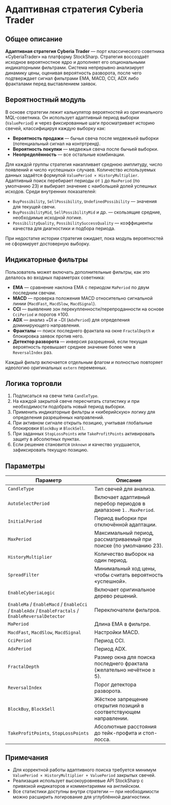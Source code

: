 # Адаптивная стратегия Cyberia Trader

## Общее описание
**Адаптивная стратегия Cyberia Trader** — порт классического советника «CyberiaTrader» на платформу StockSharp. Стратегия
воссоздаёт исходное вероятностное ядро и дополняет его опциональными индикаторными фильтрами. Система непрерывно анализирует
динамику цены, оценивая вероятность разворота, после чего подтверждает сигнал фильтрами EMA, MACD, CCI, ADX либо
фракталами перед выставлением заявок.

## Вероятностный модуль
В основе стратегии лежит калькулятор вероятностей из оригинального MQL-советника. Он использует адаптивный период выборки
(`ValuePeriod`) и через фиксированные шаги просматривает историю свечей, классифицируя каждую выборку как:

* **Вероятность продажи** — бычья свеча после медвежьей выборки (потенциальный сигнал на контртренд).
* **Вероятность покупки** — медвежья свеча после бычьей выборки.
* **Неопределённость** — все остальные комбинации.

Для каждой группы стратегия накапливает среднюю амплитуду, число появлений и число «успешных» случаев. Количество
используемых данных задаётся формулой `ValuePeriod × HistoryMultiplier`. Адаптивный поиск перебирает периоды от `1` до
`MaxPeriod` (по умолчанию 23) и выбирает значение с наибольшей долей успешных исходов. Среди внутренних показателей:

* `BuyPossibility`, `SellPossibility`, `UndefinedPossibility` — значения для текущей свечи.
* `BuyPossibilityMid`, `SellPossibilityMid` и др. — скользящие средние, необходимые исходной логике.
* `PossibilityQuality`, `PossibilitySuccessQuality` — коэффициенты качества для диагностики и подбора периода.

При недостатке истории стратегия ожидает, пока модуль вероятностей не сформирует достоверную выборку.

## Индикаторные фильтры
Пользователь может включать дополнительные фильтры, как это делалось во входных параметрах советника:

* **EMA** — сравнение наклона EMA с периодом `MaPeriod` по двум последним свечам.
* **MACD** — проверка положения MACD относительно сигнальной линии (`MacdFast`, `MacdSlow`, `MacdSignal`).
* **CCI** — выявление зон перекупленности/перепроданности на основе `CciPeriod` и порогов ±100.
* **ADX** — анализ +DI и −DI (`AdxPeriod`) для определения доминирующего направления.
* **Фракталы** — поиск последнего фрактала на окне `FractalDepth` и блокировка заявок против него.
* **Детектор разворота** — инверсия разрешений, если текущая вероятность превышает среднее значение более чем в `ReversalIndex` раз.

Каждый фильтр включается отдельным флагом и полностью повторяет идеологию оригинальных `extern` переменных.

## Логика торговли
1. Подписаться на свечи типа `CandleType`.
2. На каждой закрытой свече пересчитать статистику и при необходимости подобрать новый период выборки.
3. Применить индикаторные фильтры и «киберийскую» логику для определения разрешённых направлений.
4. При активном сигнале открыть позицию, учитывая глобальные блокировки `BlockBuy` и `BlockSell`.
5. При заданных `StopLossPoints` или `TakeProfitPoints` активировать защиту в абсолютных пунктах.
6. Если решение становится `Unknown` и качество ухудшается, зафиксировать текущую позицию.

## Параметры
| Параметр | Описание |
| --- | --- |
| `CandleType` | Тип свечей для анализа. |
| `AutoSelectPeriod` | Включает адаптивный перебор периодов в диапазоне `1..MaxPeriod`. |
| `InitialPeriod` | Период выборки при отключённой адаптации. |
| `MaxPeriod` | Максимальный период, рассматриваемый при поиске (по умолчанию 23). |
| `HistoryMultiplier` | Количество выборок на один период. |
| `SpreadFilter` | Минимальный ход цены, чтобы считать вероятность «успешной». |
| `EnableCyberiaLogic` | Включает оригинальное дерево решений. |
| `EnableMa` / `EnableMacd` / `EnableCci` / `EnableAdx` / `EnableFractals` / `EnableReversalDetector` | Переключатели фильтров. |
| `MaPeriod` | Длина EMA в фильтре. |
| `MacdFast`, `MacdSlow`, `MacdSignal` | Настройки MACD. |
| `CciPeriod` | Период CCI. |
| `AdxPeriod` | Период ADX. |
| `FractalDepth` | Размер окна для поиска последнего фрактала (желательно нечётное ≥ 5). |
| `ReversalIndex` | Порог детектора разворота. |
| `BlockBuy`, `BlockSell` | Жёсткое запрещение открытия позиций в соответствующем направлении. |
| `TakeProfitPoints`, `StopLossPoints` | Абсолютные расстояния до тейк-профита и стоп-лосса. |

## Примечания
* Для корректной работы адаптивного поиска требуется минимум `ValuePeriod × HistoryMultiplier + ValuePeriod` закрытых свечей.
* Реализация использует высокоуровневые API StockSharp с привязкой индикаторов и комментариями на английском.
* Все статистики доступны внутри стратегии — при необходимости можно расширить логирование для углублённой диагностики.
